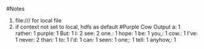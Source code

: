 #Notes
  1.  file:/// for local file
  2.  if context not set to local, hdfs as default
#Purple Cow Output
  a: 1
  rather: 1
  purple: 1
  But: 1
  I: 2
  see: 2
  one.: 1
  hope: 1 
  be: 1
  you,: 1
  cow.: 1
  I've: 1
  never: 2
  than: 1
  to: 1
  I'd: 1
  can: 1
  seen: 1
  one;: 1
  tell: 1
  anyhow,: 1
